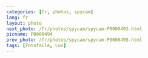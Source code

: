```yaml
---
categories: [fr, photos, spycam]
lang: fr
layout: photo
next_photo: /fr/photos/spycam/spycam-P0000493.html
picname: P0000494
prev_photo: /fr/photos/spycam/spycam-P0000495.html
tags: [Fotofalle, Lux]
---
```

